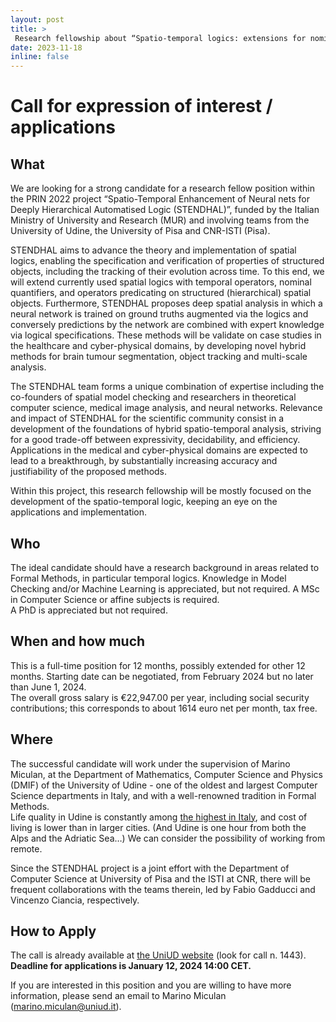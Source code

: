 ```yaml
---
layout: post
title: >
 Research fellowship about “Spatio-temporal logics: extensions for nominal quantification and hierarchical structures” - deadline Jan 12, 2024
date: 2023-11-18
inline: false
---
```

# Call for expression of interest / applications 

## What
We are looking for a strong candidate for a research fellow position within the PRIN 2022 project “Spatio-Temporal Enhancement of Neural nets for Deeply Hierarchical Automatised Logic (STENDHAL)”, funded by the Italian Ministry of University and Research (MUR) and involving teams from the University of Udine, the University of Pisa and CNR-ISTI (Pisa).

STENDHAL aims to advance the theory and implementation of spatial logics, enabling the specification and verification of properties of structured objects, including the tracking of their evolution across time. To this end, we will extend currently used spatial logics with temporal operators, nominal quantifiers, and operators predicating on structured (hierarchical) spatial objects. Furthermore, STENDHAL proposes deep spatial analysis in which a neural network is trained on ground truths augmented via the logics and conversely predictions by the network are combined with expert knowledge via logical specifications. These methods will be validate on case studies in the healthcare and cyber-physical domains, by developing novel hybrid methods for brain tumour segmentation, object tracking and multi-scale analysis.

The STENDHAL team forms a unique combination of expertise including the co-founders of spatial model checking and researchers in theoretical computer science, medical image analysis, and neural networks. Relevance and impact of STENDHAL for the scientific community consist in a development of the foundations of hybrid spatio-temporal analysis, striving for a good trade-off between expressivity, decidability, and efficiency. Applications in the medical and cyber-physical domains are expected to lead to a breakthrough, by substantially increasing accuracy and justifiability of the proposed methods. 

Within this project, this research fellowship will be mostly focused on the development of the spatio-temporal logic, keeping an eye on the applications and implementation.

## Who

The ideal candidate should have a research background in areas related to Formal Methods, in particular temporal logics.
Knowledge in Model Checking and/or Machine Learning is appreciated, but not required.
A MSc in Computer Science or affine subjects is required.  
A PhD is appreciated but not required.

## When and how much

This is a full-time position for 12 months, possibly extended for other 12 months.
Starting date can be negotiated, from February 2024 but no later than June 1, 2024.  
The overall gross salary is €22,947.00 per year, including social security contributions; this corresponds to about 1614 euro net per month, tax free. 

## Where

The successful candidate will work under the supervision of Marino Miculan, at the Department of Mathematics, Computer Science and Physics (DMIF) of the University of Udine - one of the oldest and largest Computer Science departments in Italy, and with a well-renowned tradition in Formal Methods.  
Life quality in Udine is constantly among [the highest in Italy](https://lab24.ilsole24ore.com/qualita-della-vita/), and cost of living is lower than in larger cities. (And Udine is one hour from both the Alps and the Adriatic Sea…)
We can consider the possibility of working from remote.

Since the STENDHAL project is a joint effort with the Department of Computer Science at University of Pisa and the ISTI at CNR, there will be frequent collaborations with the teams therein, led by Fabio Gadducci and Vincenzo Ciancia, respectively.

## How to Apply

The call is already available at [the UniUD website](https://www.uniud.it/it/albo-ufficiale) (look for call n. 1443). **Deadline for applications is January 12, 2024 14:00 CET.**

If you are interested in this position and you are willing to have more information, please send an email to Marino Miculan ([marino.miculan@uniud.it](mailto:marino.miculan@uniud.it)).

